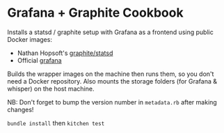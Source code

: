 Grafana + Graphite Cookbook
===========================

Installs a statsd / graphite setup with Grafana as a frontend using public Docker images:
* Nathan Hopsoft's [graphite/statsd](https://hub.docker.com/r/hopsoft/graphite-statsd)
* Official [grafana](https://hub.docker.com/r/grafana/grafana)

Builds the wrapper images on the machine then runs them, so you don't need a Docker repository. Also mounts the storage folders (for Grafana & whisper) on the host machine.

NB: Don't forget to bump the version number in `metadata.rb` after making changes!

`bundle install` then `kitchen test`
